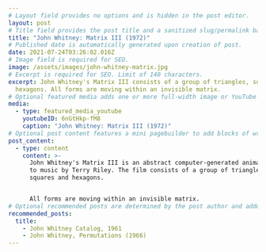 ```yaml
---
# Layout field provides no options and is hidden in the post editor.
layout: post
# Title field provides the post title and a sanitized slug/permalink based on the title content. !!! Use a descriptive title and then do not change it !!!
title: "John Whitney: Matrix III (1972)"
# Published date is automatically generated upon creation of post.
date: 2021-07-24T03:26:02.016Z
# Image field is required for SEO.
image: /assets/images/john-whitney-matrix.jpg
# Excerpt is required for SEO. Limit of 140 characters.
excerpt: John Whitney's Matrix III consists of a group of triangles, squares and
  hexagons. All forms are moving within an invisible matrix.
# Optional featured media adds one or more full-width image or YouTube embeds to the top of the post.
media:
  - type: featured_media_youtube
    youtubeID: 6nGtHkp-fM8
    caption: "John Whitney: Matrix III (1972)"
# Optional post content features a mini pagebuilder to add blocks of written content, images, and YouTube embeds to the post. Recommended at least one instance of WYSIWYG block.
post_content:
  - type: content
    content: >-
      John Whitney's Matrix III is an abstract computer-generated animation set
      to music by Terry Riley. The film consists of a group of triangles,
      squares and hexagons. 


      All forms are moving within an invisible matrix.
# Optional recommended posts are determined by the post author and added here. This is good for SEO and internal linking.
recommended_posts:
  title:
    - John Whitney Catalog, 1961
    - John Whitney, Permutations (1966)
---
```

